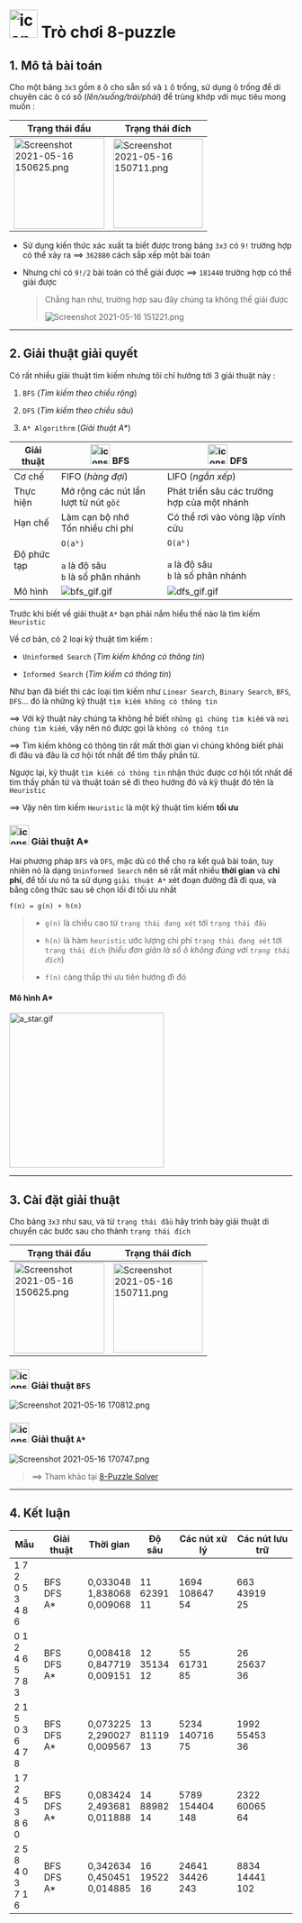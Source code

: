 # <img title="" src="https://raw.githubusercontent.com/Zenfection/Image/master/2021/05/16-14-55-43-icons8_big_puzzle_512px_1.png" alt="icons8_big_puzzle_512px_1.png" width="50"> Trò chơi 8-puzzle

## 1. Mô tả bài toán

Cho một bảng `3x3` gồm `8` ô cho sẵn số và `1` ô trống, sử dụng ô trống để di chuyên các ô có số (*lên/xuống/trái/phải*) để trùng khớp với mục tiêu mong muốn : 

| Trạng thái đầu                                                                                                                                                                             | Trạng thái đích                                                                                                                                                                            |
| ------------------------------------------------------------------------------------------------------------------------------------------------------------------------------------------ | ------------------------------------------------------------------------------------------------------------------------------------------------------------------------------------------ |
| <img title="" src="https://raw.githubusercontent.com/Zenfection/Image/master/2021/05/16-15-06-36-Screenshot%202021-05-16%20150625.png" alt="Screenshot 2021-05-16 150625.png" width="161"> | <img title="" src="https://raw.githubusercontent.com/Zenfection/Image/master/2021/05/16-15-07-20-Screenshot%202021-05-16%20150711.png" alt="Screenshot 2021-05-16 150711.png" width="159"> |

- Sử dụng kiến thức xác xuất ta biết được trong bảng `3x3` có `9!` trường hợp có thể xảy ra ==> `362880` cách sắp xếp một bài toán

- Nhưng chỉ có `9!/2` bài toán có thể giải được ==> `181440` trường hợp có thể giải được
  
  > Chẳng hạn như, trường hợp sau đây chúng ta không thể giải được
  > 
  > ![Screenshot 2021-05-16 151221.png](https://raw.githubusercontent.com/Zenfection/Image/master/2021/05/16-15-12-30-Screenshot%202021-05-16%20151221.png)

---

## 2. Giải thuật giải quyết

Có rất nhiều giải thuật tìm kiếm nhưng tôi chỉ hướng tới 3 giải thuật này : 

1. `BFS` (*Tìm kiếm theo chiều rộng*) 

2. `DFS` (*Tìm kiếm theo chiều sâu*)

3. `A* Algorithrm` (*Giải thuật A*\*)

| Giải thuật  | <img src="https://raw.githubusercontent.com/Zenfection/Image/master/2021/05/16-15-17-20-icons8_surface_512px.png" title="" alt="icons8_surface_512px.png" width="35"> BFS | <img title="" src="https://raw.githubusercontent.com/Zenfection/Image/master/2021/05/16-15-18-31-icons8_depth_512px_1.png" alt="icons8_depth_512px_1.png" width="35"> DFS |
| ----------- | ------------------------------------------------------------------------------------------------------------------------------------------------------------------------- | ------------------------------------------------------------------------------------------------------------------------------------------------------------------------- |
| Cơ chế      | FIFO (*hàng đợi*)                                                                                                                                                         | LIFO (*ngắn xếp*)                                                                                                                                                         |
| Thực hiện   | Mở rộng các nút lần lượt từ nút `gốc`                                                                                                                                     | Phát triển sâu các trường hợp của một nhánh                                                                                                                               |
| Hạn chế     | Làm cạn bộ nhớ<br>Tốn nhiều chi phí                                                                                                                                       | Có thể rơi vào vòng lặp vĩnh cữu<br>                                                                                                                                      |
| Độ phức tạp | `O(aᵇ)` <br><br>`a` là độ sâu<br>`b` là số phân nhánh                                                                                                                     | `O(aᵇ)` <br><br>`a` là độ sâu<br>`b` là số phân nhánh                                                                                                                     |
| Mô hình     | ![bfs_gif.gif](https://raw.githubusercontent.com/Zenfection/Image/master/2021/05/16-15-47-42-bfs_gif.gif)                                                                 | ![dfs_gif.gif](https://raw.githubusercontent.com/Zenfection/Image/master/2021/05/16-15-49-17-dfs_gif.gif)                                                                 |

Trước khi biết  về giải thuật `A*` bạn phải nắm hiểu thế nào là tìm kiếm `Heuristic`

Về cơ bản, có 2 loại kỹ thuật tìm kiếm : 

- `Uninformed Search` (*Tìm kiếm không có thông tin*)

- `Informed Search` (*Tìm kiếm có thông tin*)

Như bạn đã biết thì các loại tìm kiếm như `Linear Search`, `Binary Search`, `BFS`, `DFS`... đó là những kỹ thuật `tìm kiếm không có thông tin` 

==> Với kỹ thuật này chúng ta không hề biết `những gì chúng tìm kiếm` và `nơi chúng tìm kiếm`, vậy nên nó được gọi là `không có thông tin`

==> Tìm kiếm không có thông tin rất mất thời gian vì chúng không biết phải đi đâu và đâu là cơ hội tốt nhất để tìm thấy phần tử.

Ngược lại, kỹ thuật `tìm kiếm có thông tin` nhận thức được cơ hội tốt nhất để tìm thấy phần tử và thuật toán sẽ đi theo hướng đó và kỹ thuật đó tên là `Heuristic`

==> Vậy nên tìm kiếm `Heuristic` là một kỹ thuật tìm kiếm **tối ưu**

### <img src="https://raw.githubusercontent.com/Zenfection/Image/master/2021/05/16-15-19-51-icons8_flow_512px.png" title="" alt="icons8_flow_512px.png" width="35"> Giải thuật A*

Hai phương pháp `BFS` và `DFS`, mặc dù có thể cho ra kết quả bài toán, tuy nhiên nó là dạng `Uninformed Search` nên sẽ rất mất nhiều **thời gian** và **chi phí**, để tối ưu nó ta sử dụng `giải thuật A*` xét đoạn đường đã đi qua, và bằng công thức sau sẽ chọn lối đi tối ưu nhất 

```textile
f(n) = g(n) + h(n)
```

> - `g(n)` là chiều cao từ `trạng thái đang xét` tới `trạng thái đầu`
> 
> - `h(n)` là hàm `heuristic` ước lượng chi phí `trạng thái đang xét` tới `trạng thái đích` (*hiểu đơn giản là số ô không đúng với `trạng thái đích`*)
> 
> - `f(n)` càng thấp thì ưu tiên hướng đi đó

#### Mô hình A*

<img src="https://raw.githubusercontent.com/Zenfection/Image/master/2021/05/16-17-05-03-a_star.gif" title="" alt="a_star.gif" width="275">

---

## 3. Cài đặt giải thuật

Cho bảng `3x3` như sau, và từ `trạng thái đầu` hãy trình bày giải thuật di chuyển các bước sau cho thành `trạng thái đích `

| Trạng thái đầu                                                                                                                                                                             | Trạng thái đích                                                                                                                                                                            |
| ------------------------------------------------------------------------------------------------------------------------------------------------------------------------------------------ | ------------------------------------------------------------------------------------------------------------------------------------------------------------------------------------------ |
| <img title="" src="https://raw.githubusercontent.com/Zenfection/Image/master/2021/05/16-15-06-36-Screenshot%202021-05-16%20150625.png" alt="Screenshot 2021-05-16 150625.png" width="161"> | <img title="" src="https://raw.githubusercontent.com/Zenfection/Image/master/2021/05/16-15-07-20-Screenshot%202021-05-16%20150711.png" alt="Screenshot 2021-05-16 150711.png" width="159"> |

### <img src="https://raw.githubusercontent.com/Zenfection/Image/master/2021/05/16-15-17-20-icons8_surface_512px.png" title="" alt="icons8_surface_512px.png" width="35"> Giải thuật `BFS`

![Screenshot 2021-05-16 170812.png](https://raw.githubusercontent.com/Zenfection/Image/master/2021/05/16-17-12-15-Screenshot%202021-05-16%20170812.png)

### <img src="https://raw.githubusercontent.com/Zenfection/Image/master/2021/05/16-15-19-51-icons8_flow_512px.png" title="" alt="icons8_flow_512px.png" width="35"> Giải thuật `A*`

![Screenshot 2021-05-16 170747.png](https://raw.githubusercontent.com/Zenfection/Image/master/2021/05/16-17-12-20-Screenshot%202021-05-16%20170747.png)

> ==> Tham khảo tại [8-Puzzle Solver](https://deniz.co/8-puzzle-solver/)

---

## 4. Kết luận

| Mẫu                     | Giải thuật       | Thời gian                        | Độ sâu            | Các nút xử lý         | Các nút lưu trữ      |
| ----------------------- | ---------------- | -------------------------------- | ----------------- | --------------------- | -------------------- |
| 1 7 2<br>0 5 3<br>4 8 6 | BFS<br>DFS<br>A* | 0,033048<br>1,838068<br>0,009068 | 11<br>62391<br>11 | 1694<br>108647<br>54  | 663<br>43919<br>25   |
| 0 1 2<br>4 6 5<br>7 8 3 | BFS<br>DFS<br>A* | 0,008418<br>0,847719<br>0,009151 | 12<br>35134<br>12 | 55<br>61731<br>85     | 26<br>25637<br>36    |
| 2 1 5<br>0 3 6<br>4 7 8 | BFS<br>DFS<br>A* | 0,073225<br>2,290027<br>0,009567 | 13<br>81119<br>13 | 5234<br>140716<br>75  | 1992<br>55453<br>36  |
| 1 7 2<br>4 5 3<br>8 6 0 | BFS<br>DFS<br>A* | 0,083424<br>2,493681<br>0,011888 | 14<br>88982<br>14 | 5789<br>154404<br>148 | 2322<br>60065<br>64  |
| 2 5 8<br>4 0 3<br>7 1 6 | BFS<br>DFS<br>A* | 0,342634<br>0,450451<br>0,014885 | 16<br>19522<br>16 | 24641<br>34426<br>243 | 8834<br>14441<br>102 |
